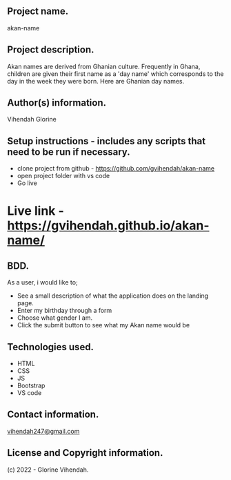 ## Project name.
akan-name

## Project description.
Akan names are derived from Ghanian culture. Frequently in Ghana, children are given their first name as a 'day name' which corresponds to the day in the week they were born. Here are Ghanian day names.

## Author(s) information.
Vihendah Glorine

## Setup instructions - includes any scripts that need to be run if necessary.
- clone project from github - https://github.com/gvihendah/akan-name
- open project folder with vs code
- Go live

# Live link - https://gvihendah.github.io/akan-name/

## BDD.
As a user, i would like to;
- See a  small description of what the application does on the landing page.
- Enter my birthday through a form 
- Choose what gender I am.
- Click the submit button to see what my Akan name would be

## Technologies used.
- HTML
- CSS
- JS
- Bootstrap
- VS code

## Contact information.
vihendah247@gmail.com

## License and Copyright information.
(c) 2022 - Glorine Vihendah.
